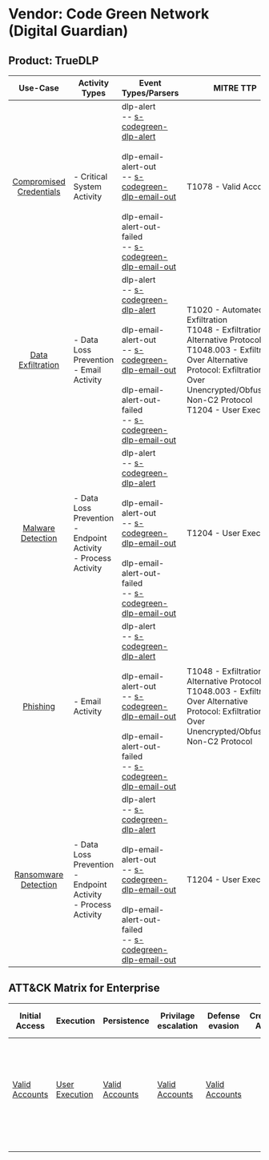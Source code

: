 Vendor: Code Green Network (Digital Guardian)
=============================================
Product: TrueDLP
----------------
|                                 Use-Case                                  | Activity Types                                                      | Event Types/Parsers                                                                                                                                                                                                                                                                                                                                 | MITRE TTP                                                                                                                                                                                                                      | Content                     |
|:-------------------------------------------------------------------------:| ------------------------------------------------------------------- | --------------------------------------------------------------------------------------------------------------------------------------------------------------------------------------------------------------------------------------------------------------------------------------------------------------------------------------------------- | ------------------------------------------------------------------------------------------------------------------------------------------------------------------------------------------------------------------------------ | --------------------------- |
| [Compromised Credentials](../UseCases/usecase_compromised_credentials.md) | - Critical System Activity                                          |  dlp-alert<br> -- [s-codegreen-dlp-alert](../Parsers/parserContent_s-codegreen-dlp-alert.md)<br><br> dlp-email-alert-out<br> -- [s-codegreen-dlp-email-out](../Parsers/parserContent_s-codegreen-dlp-email-out.md)<br><br> dlp-email-alert-out-failed<br> -- [s-codegreen-dlp-email-out](../Parsers/parserContent_s-codegreen-dlp-email-out.md)<br> | T1078 - Valid Accounts<br>                                                                                                                                                                                                     |  - 1 Rules<br>              |
|       [Data Exfiltration](../UseCases/usecase_data_exfiltration.md)       | - Data Loss Prevention<br>- Email Activity                          |  dlp-alert<br> -- [s-codegreen-dlp-alert](../Parsers/parserContent_s-codegreen-dlp-alert.md)<br><br> dlp-email-alert-out<br> -- [s-codegreen-dlp-email-out](../Parsers/parserContent_s-codegreen-dlp-email-out.md)<br><br> dlp-email-alert-out-failed<br> -- [s-codegreen-dlp-email-out](../Parsers/parserContent_s-codegreen-dlp-email-out.md)<br> | T1020 - Automated Exfiltration<br>T1048 - Exfiltration Over Alternative Protocol<br>T1048.003 - Exfiltration Over Alternative Protocol: Exfiltration Over Unencrypted/Obfuscated Non-C2 Protocol<br>T1204 - User Execution<br> |  - 51 Rules<br> - 12 Models |
|       [Malware Detection](../UseCases/usecase_malware_detection.md)       | - Data Loss Prevention<br>- Endpoint Activity<br>- Process Activity |  dlp-alert<br> -- [s-codegreen-dlp-alert](../Parsers/parserContent_s-codegreen-dlp-alert.md)<br><br> dlp-email-alert-out<br> -- [s-codegreen-dlp-email-out](../Parsers/parserContent_s-codegreen-dlp-email-out.md)<br><br> dlp-email-alert-out-failed<br> -- [s-codegreen-dlp-email-out](../Parsers/parserContent_s-codegreen-dlp-email-out.md)<br> | T1204 - User Execution<br>                                                                                                                                                                                                     |  - 5 Rules<br> - 1 Models   |
|                [Phishing](../UseCases/usecase_phishing.md)                | - Email Activity                                                    |  dlp-alert<br> -- [s-codegreen-dlp-alert](../Parsers/parserContent_s-codegreen-dlp-alert.md)<br><br> dlp-email-alert-out<br> -- [s-codegreen-dlp-email-out](../Parsers/parserContent_s-codegreen-dlp-email-out.md)<br><br> dlp-email-alert-out-failed<br> -- [s-codegreen-dlp-email-out](../Parsers/parserContent_s-codegreen-dlp-email-out.md)<br> | T1048 - Exfiltration Over Alternative Protocol<br>T1048.003 - Exfiltration Over Alternative Protocol: Exfiltration Over Unencrypted/Obfuscated Non-C2 Protocol<br>                                                             |  - 7 Rules<br> - 2 Models   |
|    [Ransomware Detection](../UseCases/usecase_ransomware_detection.md)    | - Data Loss Prevention<br>- Endpoint Activity<br>- Process Activity |  dlp-alert<br> -- [s-codegreen-dlp-alert](../Parsers/parserContent_s-codegreen-dlp-alert.md)<br><br> dlp-email-alert-out<br> -- [s-codegreen-dlp-email-out](../Parsers/parserContent_s-codegreen-dlp-email-out.md)<br><br> dlp-email-alert-out-failed<br> -- [s-codegreen-dlp-email-out](../Parsers/parserContent_s-codegreen-dlp-email-out.md)<br> | T1204 - User Execution<br>                                                                                                                                                                                                     |  - 5 Rules<br> - 1 Models   |

ATT&CK Matrix for Enterprise
----------------------------
| Initial Access                                                      | Execution                                                           | Persistence                                                         | Privilage escalation                                                | Defense evasion                                                     | Credential Access | Discovery | Lateral Movement | Collection | Command and Control | Exfiltration                                                                                                                                                                                                                                                                                                                    | Impact |
| ------------------------------------------------------------------- | ------------------------------------------------------------------- | ------------------------------------------------------------------- | ------------------------------------------------------------------- | ------------------------------------------------------------------- | ----------------- | --------- | ---------------- | ---------- | ------------------- | ------------------------------------------------------------------------------------------------------------------------------------------------------------------------------------------------------------------------------------------------------------------------------------------------------------------------------- | ------ |
| [Valid Accounts](https://attack.mitre.org/techniques/T1078)<br><br> | [User Execution](https://attack.mitre.org/techniques/T1204)<br><br> | [Valid Accounts](https://attack.mitre.org/techniques/T1078)<br><br> | [Valid Accounts](https://attack.mitre.org/techniques/T1078)<br><br> | [Valid Accounts](https://attack.mitre.org/techniques/T1078)<br><br> |                   |           |                  |            |                     | [Exfiltration Over Alternative Protocol](https://attack.mitre.org/techniques/T1048)<br><br>[Exfiltration Over Alternative Protocol: Exfiltration Over Unencrypted/Obfuscated Non-C2 Protocol](https://attack.mitre.org/techniques/T1048/003)<br><br>[Automated Exfiltration](https://attack.mitre.org/techniques/T1020)<br><br> |        |